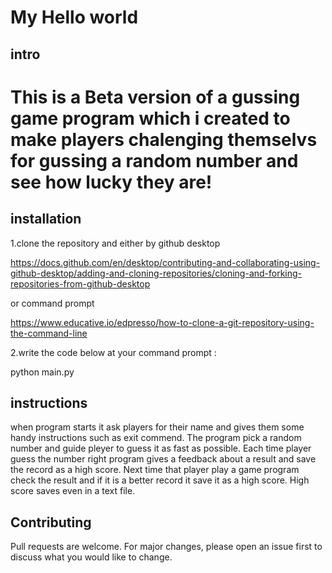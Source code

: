 # My Hello world

## intro
# This is a Beta version of a gussing game program which i created to make players chalenging themselvs for gussing a random number and see how lucky they are!
## installation
1.clone the repository and either by github desktop 

https://docs.github.com/en/desktop/contributing-and-collaborating-using-github-desktop/adding-and-cloning-repositories/cloning-and-forking-repositories-from-github-desktop 

or command prompt 

https://www.educative.io/edpresso/how-to-clone-a-git-repository-using-the-command-line

2.write the code below at your command prompt : 

python main.py

## instructions
when program starts it ask players for their name and gives them some handy instructions such as exit commend.
The program pick a random number and guide pleyer to guess it as fast as possible.
Each time player guess the number right program gives a feedback about a result and save the record as a high score.
Next time that player play a game program check the result and if it is a better record it save it as a high score. High score saves even in a text file. 

## Contributing
Pull requests are welcome. For major changes, please open an issue first to discuss what you would like to change.

